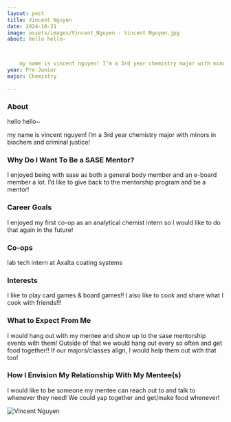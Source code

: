```yaml
---
layout: post
title: Vincent Nguyen 
date: 2024-10-21
image: assets/images/Vincent_Nguyen - Vincent Nguyen.jpg
about: hello hello~



    my name is vincent nguyen! I’m a 3rd year chemistry major with minors in biochem and criminal justice!
year: Pre-Junior
major: Chemistry

---
```


### About

hello hello~



my name is vincent nguyen! I’m a 3rd year chemistry major with minors in biochem and criminal justice!

### Why Do I Want To Be a SASE Mentor?

I enjoyed being with sase as both a general body member and an e-board member a lot. I’d like to give back to the mentorship program and be a mentor!

### Career Goals

I enjoyed my first co-op as an analytical chemist intern so I would like to do that again in the future!

### Co-ops

lab tech intern at Axalta coating systems

### Interests

I like to play card games & board games!! I also like to cook and share what I cook with friends!!!

### What to Expect From Me

I would hang out with my mentee and show up to the sase mentorship events with them! Outside of that we would hang out every so often and get food together!! If our majors/classes align, I would help them out with that too!

### How I Envision My Relationship With My Mentee(s) 

I would like to be someone my mentee can reach out to and talk to whenever they need! We could yap together and get/make food whenever!

<div class="text-center my-5">
    <img src="https://sase-drexel.github.io/mentorship-2024/assets/images/Vincent_Nguyen - Vincent Nguyen.jpg" alt="Vincent Nguyen" class="rounded post-img" />
</div>
